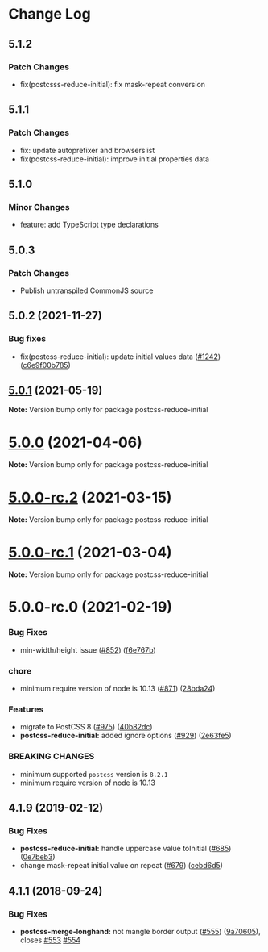 # Change Log

## 5.1.2

### Patch Changes

- fix(postcsss-reduce-initial): fix mask-repeat conversion

## 5.1.1

### Patch Changes

- fix: update autoprefixer and browserslist
- fix(postcss-reduce-initial): improve initial properties data

## 5.1.0

### Minor Changes

- feature: add TypeScript type declarations

## 5.0.3

### Patch Changes

- Publish untranspiled CommonJS source

## 5.0.2 (2021-11-27)

### Bug fixes

- fix(postcss-reduce-initial): update initial values data ([#1242](https://github.com/cssnano/cssnano/pull/1242)) ([c6e9f00b785](https://github.com/cssnano/cssnano/commit/c6e9f00b785d85df0d92a110ec95a14fd98adcc9))

## [5.0.1](https://github.com/cssnano/cssnano/compare/postcss-reduce-initial@5.0.0...postcss-reduce-initial@5.0.1) (2021-05-19)

**Note:** Version bump only for package postcss-reduce-initial

# [5.0.0](https://github.com/cssnano/cssnano/compare/postcss-reduce-initial@5.0.0-rc.2...postcss-reduce-initial@5.0.0) (2021-04-06)

**Note:** Version bump only for package postcss-reduce-initial

# [5.0.0-rc.2](https://github.com/cssnano/cssnano/compare/postcss-reduce-initial@5.0.0-rc.1...postcss-reduce-initial@5.0.0-rc.2) (2021-03-15)

**Note:** Version bump only for package postcss-reduce-initial

# [5.0.0-rc.1](https://github.com/cssnano/cssnano/compare/postcss-reduce-initial@5.0.0-rc.0...postcss-reduce-initial@5.0.0-rc.1) (2021-03-04)

**Note:** Version bump only for package postcss-reduce-initial

# 5.0.0-rc.0 (2021-02-19)

### Bug Fixes

- min-width/height issue ([#852](https://github.com/cssnano/cssnano/issues/852)) ([f6e767b](https://github.com/cssnano/cssnano/commit/f6e767b7ba672c5c1b4a1350f23b4b65a4851f96))

### chore

- minimum require version of node is 10.13 ([#871](https://github.com/cssnano/cssnano/issues/871)) ([28bda24](https://github.com/cssnano/cssnano/commit/28bda243e32ce3ba89b3c358a5f78727b3732f11))

### Features

- migrate to PostCSS 8 ([#975](https://github.com/cssnano/cssnano/issues/975)) ([40b82dc](https://github.com/cssnano/cssnano/commit/40b82dca7f53ac02cd4fe62846dec79b898ccb49))
- **postcss-reduce-initial:** added ignore options ([#929](https://github.com/cssnano/cssnano/issues/929)) ([2e63fe5](https://github.com/cssnano/cssnano/commit/2e63fe55b8059fc14d78aa11920d7ebf9a3682a1))

### BREAKING CHANGES

- minimum supported `postcss` version is `8.2.1`
- minimum require version of node is 10.13

## 4.1.9 (2019-02-12)

### Bug Fixes

- **postcss-reduce-initial:** handle uppercase value toInitial ([#685](https://github.com/cssnano/cssnano/issues/685)) ([0e7beb3](https://github.com/cssnano/cssnano/commit/0e7beb3508fa8f85db67e3464bf8b8941bb6ca12))
- change mask-repeat initial value on repeat ([#679](https://github.com/cssnano/cssnano/issues/679)) ([cebd6d5](https://github.com/cssnano/cssnano/commit/cebd6d5b789a9c700f92dc8b40cdd8ef9545441a))

## 4.1.1 (2018-09-24)

### Bug Fixes

- **postcss-merge-longhand:** not mangle border output ([#555](https://github.com/cssnano/cssnano/issues/555)) ([9a70605](https://github.com/cssnano/cssnano/commit/9a706050b621e7795a9bf74eb7110b5c81804ffe)), closes [#553](https://github.com/cssnano/cssnano/issues/553) [#554](https://github.com/cssnano/cssnano/issues/554)
